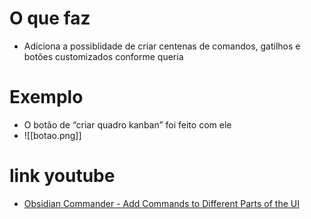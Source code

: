 # O que faz
-  Adiciona a possiblidade de criar centenas de comandos, gatilhos e botões customizados conforme queria 

# Exemplo
-  O botão de “criar quadro kanban” foi feito com ele
- ![[botao.png]]


# link youtube
- [Obsidian Commander - Add Commands to Different Parts of the UI](https://www.youtube.com/watch?v=iRivQJLG8UU)
